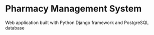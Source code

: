 # Pharmacy Management System
Web application built with Python Django framework and PostgreSQL database
